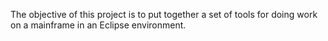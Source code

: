 The objective of this project is to put together a set of tools for doing work on a mainframe in an Eclipse environment.